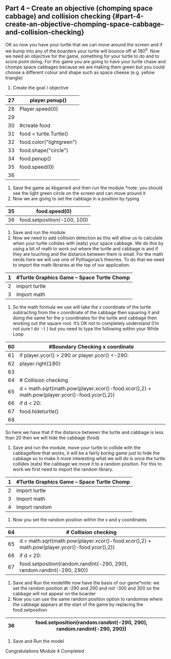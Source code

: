 ## Part 4 – Create an objective (chomping space cabbage) and collision checking {#part-4-create-an-objective-chomping-space-cabbage-and-collision-checking}

OK so now you have your turtle that we can move around the screen and if we bump into any of the boarders your turtle will bounce off at 180<sup>0</sup>. Now we need an objective for the game, something for your turtle to do and to score point doing. For this game you are going to have your turtle chase and chomps space cabbages because we are making them green but you could choose a different colour and shape such as space cheese (e.g. yellow triangle)

1.  Create the goal / objective

| 27 | player.penup() |
| --- | --- |
| 28 | Player.speed(0) |
| 29 |  |
| 30 | #create food |
| 31 | food = turtle.Turtle() |
| 32 | food.color(&quot;lightgreen&quot;) |
| 33 | food.shape(&quot;circle&quot;) |
| 34 | food.penup() |
| 35 | food.speed(0) |
| 36 |  |

1.  Save the game as kbgame4 and then run the module.*note: you should see the light green circle on the screen and can move around it
2.  Now we are going to set the cabbage in a position by typing

| 35 | food.speed(0) |
| --- | --- |
| 36 | food.setposition(-100, 100) |

1.  Save and run the module
2.  Now we need to add collision detection as this will allow us to calculate when your turtle collides with (eats) your space cabbage. We do this by using a bit of math to work out where the turtle and cabbage is and if they are touching and the distance between them is small. For the math nerds here we will use one of Pythagoras’s theories. To do that we need to import the math libraries at the top of our application.

| 1 | #Turtle Graphics Game – Space Turtle Chomp |
| --- | --- |
| 2 | import turtle |
| 3 | Import math |

1.  So the math formula we use will take the x coordinate of the turtle subtracting from the x coordinate of the cabbage then squaring it and doing the same for the y coordinates for the turtle and cabbage then working out the square root. It’s OK not to completely understand (I’m not sure I do :-) ) but you need to type the following within your While Loop

| 60 | #Boundary Checking x coordinate |
| --- | --- |
| 61 | if player.ycor() &gt; 290 or player.ycor() &lt;-290: |
| 62 | player.right(180) |
| 63 |  |
| 64 | # Collision checking |
| 65 | d = math.sqrt(math.pow(player.xcor()-food.xcor(),2) + math.pow(player.ycor()-food.ycor(),2)) |
| 66 | if d &lt; 20: |
| 67 | food.hideturtle() |
| 68 |  |

So here we have that if the distance between the turtle and cabbage is less than 20 then we will hide the cabbage (food)

1.  Save and run the module, move your turtle to collide with the cabbageNow that works, it will be a fairly boring game just to hide the cabbage so to make it more interesting what we will do is once the turtle collides (eats) the cabbage we move it to a random position. For this to work we first need to import the random library.

| 1 | #Turtle Graphics Game – Space Turtle Chomp |
| --- | --- |
| 2 | import turtle |
| 3 | Import math |
| 4 | Import random |

1.  Now you set the random position within the x and y coordinates

| 64 | # Collision checking |
| --- | --- |
| 65 | d = math.sqrt(math.pow(player.xcor()-food.xcor(),2) + math.pow(player.ycor()-food.ycor(),2)) |
| 66 | if d &lt; 20: |
| 67 | food.setposition(random.randint(-290, 290), random.randint(-290, 290)) |

1.  Save and Run the modelWe now have the basis of our game*note: we set the random position at -290 and 290 and not -300 and 300 so the cabbage will not appear on the boarder
2.  Now you can use the same random position option to randomise where the cabbage appears at the start of the game by replacing the food.setposition

| 36 | food.setposition(random.randint(-290, 290), random.randint(-290, 290)) |
| --- | --- |

1.  Save and Run the model

Congratulations Module 4 Completed